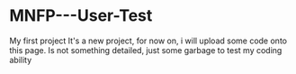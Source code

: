 # MNFP---User-Test
My first project
 It's a new project, for now on, i will upload some code onto this page. Is not something detailed, just some garbage to test my coding ability
